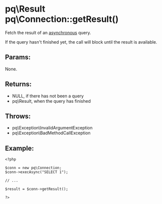 # pq\Result pq\Connection::getResult()

Fetch the result of an [asynchronous](pq/Connection/:%20Asynchronous%20Usage) query.

If the query hasn't finished yet, the call will block until the result is available.

## Params:

None.

## Returns:

* NULL, if there has not been a query
* pq\Result, when the query has finished

## Throws:

* pq\Exception\InvalidArgumentException
* pq\Exception\BadMethodCallException

## Example:

	<?php
	
	$conn = new pq\Connection;
	$conn->execAsync("SELECT 1");
	
	// ...
	
	$result = $conn->getResult();
	
	?>
